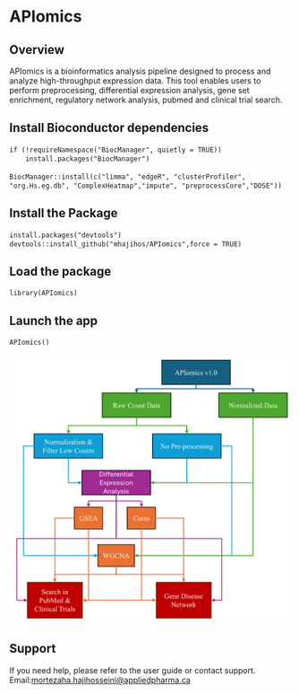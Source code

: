 # APIomics
## Overview
APIomics is a bioinformatics analysis pipeline designed to process and analyze high-throughput expression data. This tool enables users to perform preprocessing, differential expression analysis, gene set enrichment, regulatory network analysis, pubmed and clinical trial search.

## Install Bioconductor dependencies
```
if (!requireNamespace("BiocManager", quietly = TRUE))
    install.packages("BiocManager")

BiocManager::install(c("limma", "edgeR", "clusterProfiler", "org.Hs.eg.db", "ComplexHeatmap","impute", "preprocessCore","DOSE"))
```

## Install the Package
```
install.packages("devtools") 
devtools::install_github("mhajihos/APIomics",force = TRUE)
```

## Load the package
```
library(APIomics)
```

## Launch the app
```
APIomics()
```


![Flowchart](https://github.com/mhajihos/APIomics/blob/master/www/flowchart_test.jpg)

## Support
If you need help, please refer to the user guide or contact support. Email:mortezaha.hajihosseini@appliedpharma.ca


